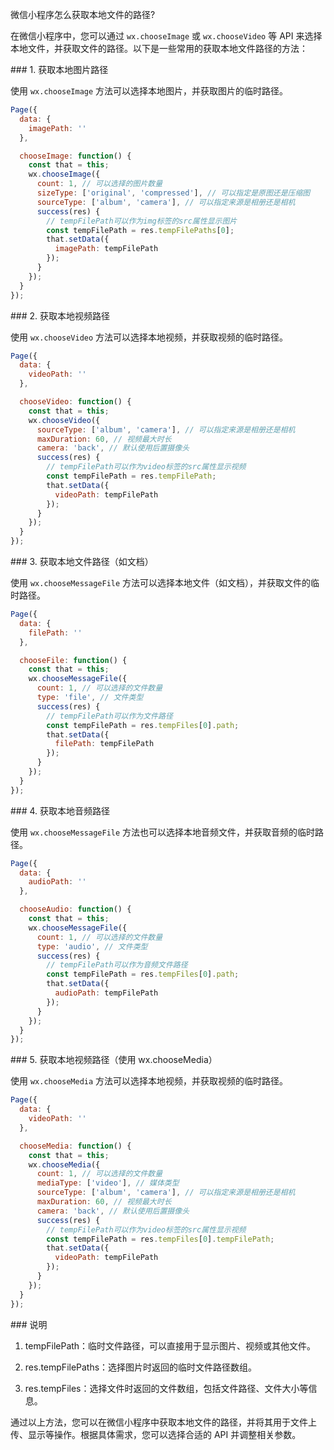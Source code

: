微信小程序怎么获取本地文件的路径?

在微信小程序中，您可以通过 `wx.chooseImage` 或 `wx.chooseVideo` 等 API 来选择本地文件，并获取文件的路径。以下是一些常用的获取本地文件路径的方法：

\### 1. 获取本地图片路径

使用 `wx.chooseImage` 方法可以选择本地图片，并获取图片的临时路径。

```javascript
Page({
  data: {
    imagePath: ''
  },

  chooseImage: function() {
    const that = this;
    wx.chooseImage({
      count: 1, // 可以选择的图片数量
      sizeType: ['original', 'compressed'], // 可以指定是原图还是压缩图
      sourceType: ['album', 'camera'], // 可以指定来源是相册还是相机
      success(res) {
        // tempFilePath可以作为img标签的src属性显示图片
        const tempFilePath = res.tempFilePaths[0];
        that.setData({
          imagePath: tempFilePath
        });
      }
    });
  }
});
```

\### 2. 获取本地视频路径

使用 `wx.chooseVideo` 方法可以选择本地视频，并获取视频的临时路径。

```javascript
Page({
  data: {
    videoPath: ''
  },

  chooseVideo: function() {
    const that = this;
    wx.chooseVideo({
      sourceType: ['album', 'camera'], // 可以指定来源是相册还是相机
      maxDuration: 60, // 视频最大时长
      camera: 'back', // 默认使用后置摄像头
      success(res) {
        // tempFilePath可以作为video标签的src属性显示视频
        const tempFilePath = res.tempFilePath;
        that.setData({
          videoPath: tempFilePath
        });
      }
    });
  }
});
```

\### 3. 获取本地文件路径（如文档）

使用 `wx.chooseMessageFile` 方法可以选择本地文件（如文档），并获取文件的临时路径。

```javascript
Page({
  data: {
    filePath: ''
  },

  chooseFile: function() {
    const that = this;
    wx.chooseMessageFile({
      count: 1, // 可以选择的文件数量
      type: 'file', // 文件类型
      success(res) {
        // tempFilePath可以作为文件路径
        const tempFilePath = res.tempFiles[0].path;
        that.setData({
          filePath: tempFilePath
        });
      }
    });
  }
});
```

\### 4. 获取本地音频路径

使用 `wx.chooseMessageFile` 方法也可以选择本地音频文件，并获取音频的临时路径。

```javascript
Page({
  data: {
    audioPath: ''
  },

  chooseAudio: function() {
    const that = this;
    wx.chooseMessageFile({
      count: 1, // 可以选择的文件数量
      type: 'audio', // 文件类型
      success(res) {
        // tempFilePath可以作为音频文件路径
        const tempFilePath = res.tempFiles[0].path;
        that.setData({
          audioPath: tempFilePath
        });
      }
    });
  }
});
```

\### 5. 获取本地视频路径（使用 wx.chooseMedia）

使用 `wx.chooseMedia` 方法可以选择本地视频，并获取视频的临时路径。

```javascript
Page({
  data: {
    videoPath: ''
  },

  chooseMedia: function() {
    const that = this;
    wx.chooseMedia({
      count: 1, // 可以选择的文件数量
      mediaType: ['video'], // 媒体类型
      sourceType: ['album', 'camera'], // 可以指定来源是相册还是相机
      maxDuration: 60, // 视频最大时长
      camera: 'back', // 默认使用后置摄像头
      success(res) {
        // tempFilePath可以作为video标签的src属性显示视频
        const tempFilePath = res.tempFiles[0].tempFilePath;
        that.setData({
          videoPath: tempFilePath
        });
      }
    });
  }
});
```

\### 说明

1. tempFilePath：临时文件路径，可以直接用于显示图片、视频或其他文件。

1. res.tempFilePaths：选择图片时返回的临时文件路径数组。

1. res.tempFiles：选择文件时返回的文件数组，包括文件路径、文件大小等信息。

通过以上方法，您可以在微信小程序中获取本地文件的路径，并将其用于文件上传、显示等操作。根据具体需求，您可以选择合适的 API 并调整相关参数。